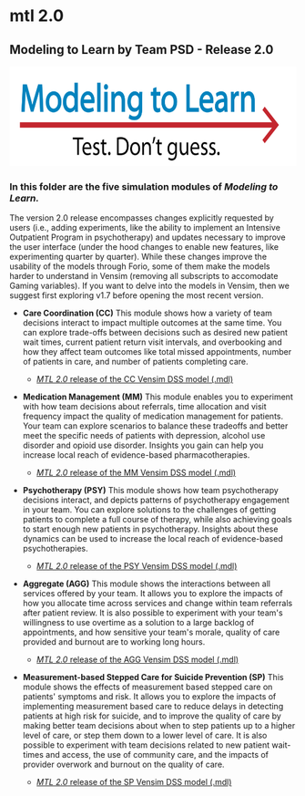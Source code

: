 # mtl 2.0
## Modeling to Learn by Team PSD - Release 2.0

<img src = "https://github.com/lzim/teampsd/blob/master/resources/logos/mtl_testdontguess_sm.png"
     height = "175" width = "650">  
     
### In this folder are the five simulation modules of *Modeling to Learn.* 
The version 2.0 release encompasses changes explicitly requested by users (i.e., adding experiments, like the ability to implement an Intensive Outpatient Program in psychotherapy) and updates necessary to improve the user interface (under the hood changes to enable new features, like experimenting quarter by quarter). While these changes improve the usability of the models through Forio, some of them make the models harder to understand in Vensim (removing all subscripts to accomodate Gaming variables). If you want to delve into the models in Vensim, then we suggest first exploring v1.7 before opening the most recent version.

-  **Care Coordination (CC)** 
This module shows how a variety of team decisions interact to impact multiple outcomes at the same time. You can explore trade-offs between decisions such as desired new patient wait times, current patient return visit intervals, and overbooking and how they affect team outcomes like total missed appointments, number of patients in care, and number of patients completing care.
    - [*MTL 2.0* release of the CC Vensim DSS model (.mdl)](https://github.com/lzim/mtl/tree/master/blue/mtl2.0_models)

-  **Medication Management (MM)**
This module enables you to experiment with how team decisions about referrals, time allocation and visit frequency impact the quality of medication management for patients. Your team can explore scenarios to balance these tradeoffs and better meet the specific needs of patients with depression, alcohol use disorder and opioid use disorder. Insights you gain can help you increase local reach of evidence-based pharmacotherapies.
    - [*MTL 2.0* release of the MM Vensim DSS model (.mdl)](https://github.com/lzim/mtl/tree/master/blue/mtl2.0_models)

-  **Psychotherapy (PSY)**
This module shows how team psychotherapy decisions interact, and depicts patterns of psychotherapy engagement in your team. You can explore solutions to the challenges of getting patients to complete a full course of therapy, while also achieving goals to start enough new patients in psychotherapy. Insights about these dynamics can be used to increase the local reach of evidence-based psychotherapies.
    - [*MTL 2.0* release of the PSY Vensim DSS model (.mdl)](https://github.com/lzim/mtl/tree/master/blue/mtl2.0_models)

-  **Aggregate (AGG)**
This module shows the interactions between all services offered by your team. It allows you to explore the impacts of how you allocate time across services and change within team referrals after patient review. It is also possible to experiment with your team's willingness to use overtime as a solution to a large backlog of appointments, and how sensitive your team's morale, quality of care provided and burnout are to working long hours.
    - [*MTL 2.0* release of the AGG Vensim DSS model (.mdl)](https://github.com/lzim/mtl/tree/master/blue/mtl2.0_models)

-  **Measurement-based Stepped Care for Suicide Prevention (SP)**
This module shows the effects of measurement based stepped care on patients' symptoms and risk. It allows you to explore the impacts of implementing measurement based care to reduce delays in detecting patients at high risk for suicide, and to improve the quality of care by making better team decisions about when to step patients up to a higher level of care, or step them down to a lower level of care. It is also possible to experiment with team decisions related to new patient wait-times and access, the use of community care, and the impacts of provider overwork and burnout on the quality of care.
    - [*MTL 2.0* release of the SP Vensim DSS model (.mdl)](https://github.com/lzim/mtl/tree/master/blue/mtl2.0_models)

